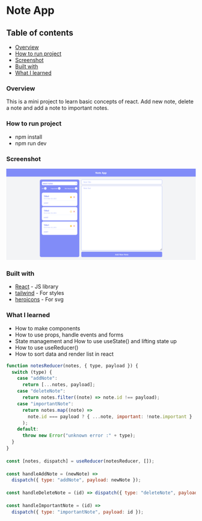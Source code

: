 # Note App

## Table of contents

- [Overview](#overview)
- [How to run project](#how-to-run-project)
- [Screenshot](#screenshot)
- [Built with](#built-with)
- [What I learned](#what-i-learned)

### Overview

This is a mini project to learn basic concepts of react.
Add new note, delete a note and add a note to important notes.

### How to run project

- npm install
- npm run dev

### Screenshot

![](./src/assets/pagePreview.png)

### Built with

- [React](https://reactjs.org/) - JS library
- [tailwind](https://tailwindcss.com/) - For styles
- [heroicons](https://heroicons.com/) - For svg

### What I learned

- How to make components
- How to use props, handle events and forms
- State management and How to use useState() and lifting state up
- How to use useReducer()
- How to sort data and render list in react

```js
function notesReducer(notes, { type, payload }) {
  switch (type) {
    case "addNote":
      return [...notes, payload];
    case "deleteNote":
      return notes.filter((note) => note.id !== payload);
    case "importantNote":
      return notes.map((note) =>
        note.id === payload ? { ...note, important: !note.important } : note
      );
    default:
      throw new Error("unknown error :" + type);
  }
}

const [notes, dispatch] = useReducer(notesReducer, []);

const handleAddNote = (newNote) =>
  dispatch({ type: "addNote", payload: newNote });

const handleDeleteNote = (id) => dispatch({ type: "deleteNote", payload: id });

const handleImportantNote = (id) =>
  dispatch({ type: "importantNote", payload: id });
```
